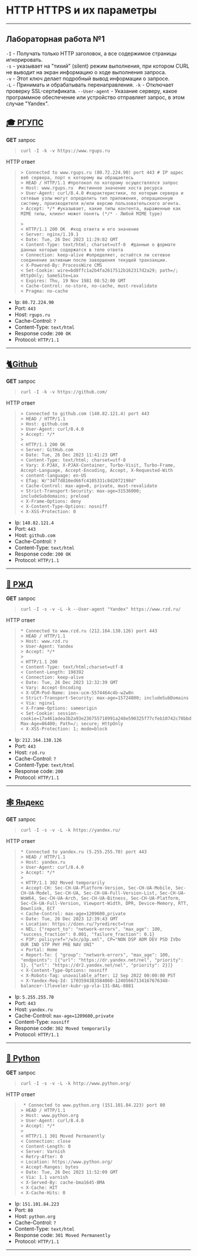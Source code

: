 # HTTP HTTPS и их параметры 
___________________________________________________
## Лабораторная работа №1

`-I` - Получать только HTTP заголовок, а все содержимое страницы игнорировать.  
`-s` - указывает на "тихий" (silent) режим выполнения, при котором CURL не выводит на экран информацию о ходе выполнения запроса.  
`-v` - Этот ключ делает подробный вывод информации о запросе.  
`-L` - Принимать и обрабатывать перенаправления.
`-k` - Отключает проверку SSL-сертификата.
`--User-agent` -  Указание серверу, какое программное обеспечение или устройство отправляет запрос, в этом случае "Yandex".

## __[🎓 РГУПС](https://www.rgups.ru)__

**GET** запрос
>
> ```shell
> curl -I -k -v https://www.rgups.ru
> ```
HTTP ответ
>```shell
>> Connected to www.rgups.ru (80.72.224.90) port 443 # IP адрес веб сервера, порт к которому вы обращаетесь
>> HEAD / HTTP/1.1 #протокол по которому осуществлялся запрос
>> Host: www.rgups.ru  #истинное значение хоста ресурса
>> User-Agent: curl/8.4.0 #характеристики, по которым сервера и сетевые узлы могут определить тип приложения, операционную систему, производителя и/или версию пользовательского агента.
>> Accept: */* #указывает, какие типы контента, выраженные как MIME типы, клиент может понять (*/* - Любой MIME type)
>
>>
>< HTTP/1.1 200 OK  #код ответа и его значение
>< Server: nginx/1.19.1
>< Date: Tue, 26 Dec 2023 11:29:02 GMT
>< Content-Type: text/html; charset=utf-8  #данные о формате данных которые содержатся в теле ответа
>< Connection: keep-alive #определяет, остаётся ли сетевое соединение активным после завершения текущей транзакции.
>< X-Powered-By: ProcessWire CMS
>< Set-Cookie: wire=bd8ffc1a2b4fa2617512b162317d2a29; path=/; HttpOnly; SameSite=Lax
>< Expires: Thu, 19 Nov 1981 08:52:00 GMT
>< Cache-Control: no-store, no-cache, must-revalidate
>< Pragma: no-cache

- Ip: `80.72.224.90`
- Port: `443`
- Host: `rgups.ru`
- Cache-Control: `?`
- Content-Type: `text/html`
- Response code: `200 OK`
- Protocol: `HTTP/1.1`
___________________________________________________

## __[🐈Github](https://github.com/)__

**GET** запрос
>
> ```shell
> curl -I -k -v https://github.com/
> ```
HTTP ответ
>```shell
>> Connected to github.com (140.82.121.4) port 443
>> HEAD / HTTP/1.1
>> Host: github.com
>> User-Agent: curl/8.4.0
>> Accept: */*
>>
>< HTTP/1.1 200 OK
>< Server: GitHub.com
>< Date: Tue, 26 Dec 2023 11:41:23 GMT
>< Content-Type: text/html; charset=utf-8
>< Vary: X-PJAX, X-PJAX-Container, Turbo-Visit, Turbo-Frame, Accept-Language, Accept-Encoding, Accept, X-Requested-With
>< content-language: en-US
>< ETag: W/"34f7d816ed66fc4105331c8d2072198d"
>< Cache-Control: max-age=0, private, must-revalidate
>< Strict-Transport-Security: max-age=31536000; includeSubdomains; preload
>< X-Frame-Options: deny
>< X-Content-Type-Options: nosniff
>< X-XSS-Protection: 0

- Ip: `140.82.121.4`
- Port: `443`
- Host: `github.com`
- Cache-Control: `?`
- Content-Type: `text/html`
- Response code: `200 OK`
- Protocol: `HTTP/1.1`
___________________________________________________

## __[🚝 РЖД](https://www.rzd.ru/)__

**GET** запрос
>
> ```shell
> curl -I -s -v -L -k --User-agent "Yandex" https://www.rzd.ru/
> ```
HTTP ответ
>```shell
> * Connected to www.rzd.ru (212.164.138.126) port 443
>> HEAD / HTTP/1.1
>> Host: www.rzd.ru
>> User-Agent: Yandex
>> Accept: */*
>>
>< HTTP/1.1 200
>< Content-Type: text/html;charset=utf-8
>< Content-Length: 198392
>< Connection: keep-alive
>< Date: Tue, 26 Dec 2023 12:32:39 GMT
>< Vary: Accept-Encoding
>< X-UCM-Pod-Name: inex-ucm-5574464c4b-w2w8n
>< Strict-Transport-Security: max-age=15724800; includeSubDomains
>< Via: nginx1
>< X-Frame-Options: sameorigin
>< Set-Cookie: session-cookie=17a461adea3b2a93e236755718991a248e590325f77cfeb10742c70bbd98c250af9d8440f6c83801ac10c88851913505; Max-Age=86400; Path=/; secure; HttpOnly
>< X-XSS-Protection: 1; mode=block

- Ip: `212.164.138.126`
- Port: `443`
- Host: `rzd.ru`
- Cache-Control: `?`
- Content-Type: `text/html`
- Response code: `200`
- Protocol: `HTTP/1.1`
___________________________________________________

## __[🕸 Яндекс](https://yandex.ru/)__

**GET** запрос
>
> ```shell
> curl -I -s -v -L -k https://yandex.ru/
> ```
HTTP ответ
>```shell
>* Connected to yandex.ru (5.255.255.70) port 443
>> HEAD / HTTP/1.1
>> Host: yandex.ru
>> User-Agent: curl/8.4.0
>> Accept: */*
>>
>< HTTP/1.1 302 Moved temporarily
>< Accept-CH: Sec-CH-UA-Platform-Version, Sec-CH-UA-Mobile, Sec-CH-UA-Model, Sec-CH-UA, Sec-CH-UA-Full-Version-List, Sec-CH-UA-WoW64, Sec-CH-UA-Arch, Sec-CH-UA-Bitness, Sec-CH-UA-Platform, Sec-CH-UA-Full-Version, Viewport-Width, DPR, Device-Memory, RTT, Downlink, ECT
>< Cache-Control: max-age=1209600,private
>< Date: Tue, 26 Dec 2023 12:39:43 GMT
>< Location: https://dzen.ru/?yredirect=true
>< NEL: {"report_to": "network-errors", "max_age": 100, "success_fraction": 0.001, "failure_fraction": 0.1}
>< P3P: policyref="/w3c/p3p.xml", CP="NON DSP ADM DEV PSD IVDo OUR IND STP PHY PRE NAV UNI"
>< Portal: Home
>< Report-To: { "group": "network-errors", "max_age": 100, "endpoints": [{"url": "https://dr.yandex.net/nel", "priority": 1}, {"url": "https://dr2.yandex.net/nel", "priority": 2}]}
>< X-Content-Type-Options: nosniff
>< X-Robots-Tag: unavailable_after: 12 Sep 2022 00:00:00 PST
>< X-Yandex-Req-Id: 1703594383584860-12405667134167676348-balancer-l7leveler-kubr-yp-vla-131-BAL-8881

- Ip: `5.255.255.70`
- Port: `443`
- Host: `yandex.ru`
- Cache-Control: `max-age=1209600,private`
- Content-Type: `nosniff`
- Response code: `302 Moved temporarily`
- Protocol: `HTTP/1.1`
___________________________________________________

## __[🐍 Python](https://www.python.org/)__

**GET** запрос
>
> ```shell
> curl -I -s -v -L -k http://www.python.org/
> ```
HTTP ответ
>```shell
>  * Connected to www.python.org (151.101.84.223) port 80
>> HEAD / HTTP/1.1
>> Host: www.python.org
>> User-Agent: curl/8.4.0
>> Accept: */*
>>
>< HTTP/1.1 301 Moved Permanently
>< Connection: close
>< Content-Length: 0
>< Server: Varnish
>< Retry-After: 0
>< Location: https://www.python.org/
>< Accept-Ranges: bytes
>< Date: Tue, 26 Dec 2023 11:52:09 GMT
>< Via: 1.1 varnish
>< X-Served-By: cache-bma1645-BMA
>< X-Cache: HIT
>< X-Cache-Hits: 0

- Ip: `151.101.84.223`
- Port: `80`
- Host: `python.org`
- Cache-Control: `?`
- Content-Type: `text/html`
- Response code: `301 Moved Permanently`
- Protocol: `HTTP/1.1`
___________________________________________________
